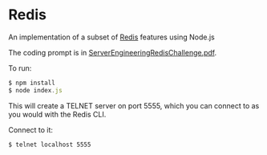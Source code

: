 # Redis

An implementation of a subset of [Redis](http://redis.io/) features using Node.js

The coding prompt is in [ServerEngineeringRedisChallenge.pdf](ServerEngineeringRedisChallenge.pdf).

To run:
```js
$ npm install
$ node index.js
```

This will create a TELNET server on port 5555, which you can connect to as you would with the Redis CLI.

Connect to it:

```
$ telnet localhost 5555
```
